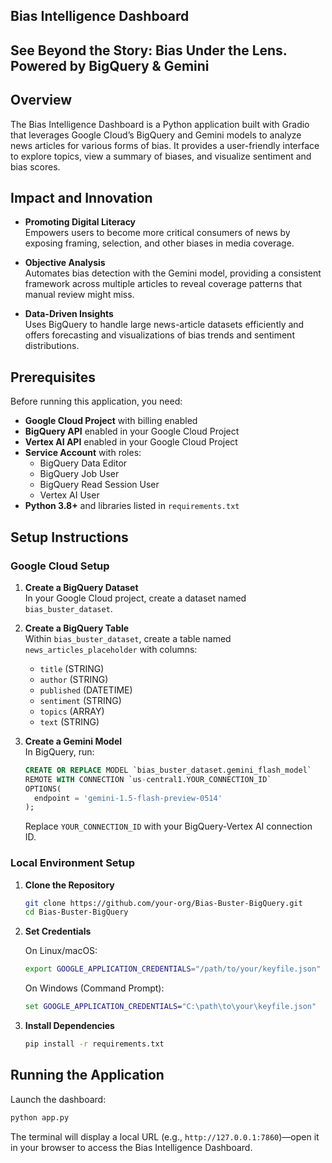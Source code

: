 ## Bias Intelligence Dashboard
## See Beyond the Story: Bias Under the Lens. Powered by BigQuery & Gemini

## Overview

The Bias Intelligence Dashboard is a Python application built with Gradio that leverages Google Cloud’s BigQuery and Gemini models to analyze news articles for various forms of bias. It provides a user-friendly interface to explore topics, view a summary of biases, and visualize sentiment and bias scores.

## Impact and Innovation

- **Promoting Digital Literacy**  
  Empowers users to become more critical consumers of news by exposing framing, selection, and other biases in media coverage.

- **Objective Analysis**  
  Automates bias detection with the Gemini model, providing a consistent framework across multiple articles to reveal coverage patterns that manual review might miss.

- **Data-Driven Insights**  
  Uses BigQuery to handle large news-article datasets efficiently and offers forecasting and visualizations of bias trends and sentiment distributions.

## Prerequisites

Before running this application, you need:

- **Google Cloud Project** with billing enabled  
- **BigQuery API** enabled in your Google Cloud Project  
- **Vertex AI API** enabled in your Google Cloud Project  
- **Service Account** with roles:  
  - BigQuery Data Editor  
  - BigQuery Job User  
  - BigQuery Read Session User  
  - Vertex AI User  
- **Python 3.8+** and libraries listed in `requirements.txt`

## Setup Instructions

### Google Cloud Setup

1. **Create a BigQuery Dataset**  
   In your Google Cloud project, create a dataset named `bias_buster_dataset`.

2. **Create a BigQuery Table**  
   Within `bias_buster_dataset`, create a table named `news_articles_placeholder` with columns:  
   - `title` (STRING)  
   - `author` (STRING)  
   - `published` (DATETIME)  
   - `sentiment` (STRING)  
   - `topics` (ARRAY<STRING>)  
   - `text` (STRING)

3. **Create a Gemini Model**  
   In BigQuery, run:

   ```sql
   CREATE OR REPLACE MODEL `bias_buster_dataset.gemini_flash_model`
   REMOTE WITH CONNECTION `us-central1.YOUR_CONNECTION_ID`
   OPTIONS(
     endpoint = 'gemini-1.5-flash-preview-0514'
   );
   ```

   Replace `YOUR_CONNECTION_ID` with your BigQuery-Vertex AI connection ID.

### Local Environment Setup

1. **Clone the Repository**

   ```bash
   git clone https://github.com/your-org/Bias-Buster-BigQuery.git
   cd Bias-Buster-BigQuery
   ```

2. **Set Credentials**

   On Linux/macOS:

   ```bash
   export GOOGLE_APPLICATION_CREDENTIALS="/path/to/your/keyfile.json"
   ```

   On Windows (Command Prompt):

   ```cmd
   set GOOGLE_APPLICATION_CREDENTIALS="C:\path\to\your\keyfile.json"
   ```

3. **Install Dependencies**

   ```bash
   pip install -r requirements.txt
   ```

## Running the Application

Launch the dashboard:

```bash
python app.py
```

The terminal will display a local URL (e.g., `http://127.0.0.1:7860`)—open it in your browser to access the Bias Intelligence Dashboard.
